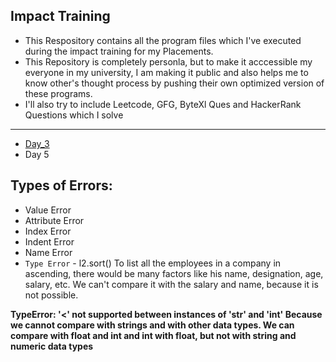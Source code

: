 ## Impact Training

- This Respository contains all the program files which I've executed during the impact training for my Placements. 
- This Repository is completely personla, but to make it acccessible my everyone in my university, I am making it public and also helps me to know other's thought process by pushing their own optimized version of these programs. 
- I'll also try to include Leetcode, GFG, ByteXl Ques and HackerRank Questions which I solve
- --

- [Day_3]("https://github.com/yoursmanjunad/Impact-Training/tree/master/Day_03") 
- Day 5
  

## Types of Errors:
- Value Error
- Attribute Error
- Index Error
- Indent Error
- Name Error
- ```Type Error``` - l2.sort() To list all the employees in a company in ascending, there would be many factors like his name, designation, age, salary, etc. We can't compare it with the salary and name, because it is not possible. 

**TypeError: '<' not supported between instances of 'str' and 'int' Because we cannot compare with strings and with other data types. 
We can compare with float and int and int with float, but not with string and numeric data types**